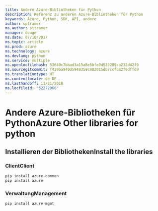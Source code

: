 ```yaml
---
title: Andere Azure-Bibliotheken für Python
description: Referenz zu anderen Azure-Bibliotheken für Python
keywords: Azure, Python, SDK, API, andere
author: sptramer
ms.author: sttramer
manager: douge
ms.date: 07/10/2017
ms.topic: article
ms.prod: azure
ms.technology: azure
ms.devlang: python
ms.service: multiple
ms.openlocfilehash: 53640c7bbad3a15a8e5bfe0d535209ca232d42f9
ms.sourcegitcommit: f439ba940d5940359c982015db7ccfb82f9dffd9
ms.translationtype: HT
ms.contentlocale: de-DE
ms.lasthandoff: 11/21/2018
ms.locfileid: "52272966"
---
```

# <a name="azure-other-libraries-for-python"></a><span data-ttu-id="fb85d-104">Andere Azure-Bibliotheken für Python</span><span class="sxs-lookup"><span data-stu-id="fb85d-104">Azure Other libraries for python</span></span>

## <a name="install-the-libraries"></a><span data-ttu-id="fb85d-105">Installieren der Bibliotheken</span><span class="sxs-lookup"><span data-stu-id="fb85d-105">Install the libraries</span></span>
### <a name="client"></a><span data-ttu-id="fb85d-106">Client</span><span class="sxs-lookup"><span data-stu-id="fb85d-106">Client</span></span>

```bash
pip install azure-common
pip install azure
```

### <a name="management"></a><span data-ttu-id="fb85d-107">Verwaltung</span><span class="sxs-lookup"><span data-stu-id="fb85d-107">Management</span></span>

```bash
pip install azure-mgmt
```
